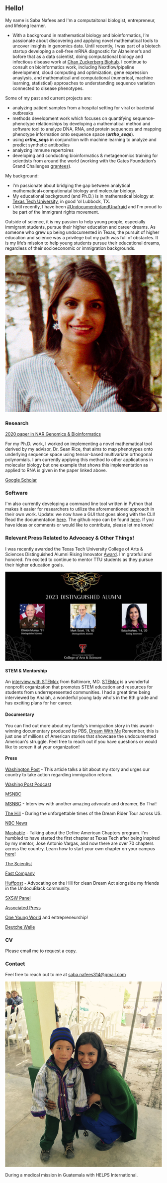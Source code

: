 ## Hello!

My name is Saba Nafees and I'm a computaitonal biologist, entrepreneur, and lifelong learner.  
- With a background in mathematical biology and bioinformatics, I’m passionate about discovering and applying novel mathematical tools to uncover insights in genomics data. Until recently, I was part of a biotech startup developing a cell-free mRNA diagnostic for Alzheimer’s and bofore that as a data scientist, doing computational biology and infectious disease work at [Chan Zuckerberg Biohub](https://www.czbiohub.org/). I continue to consult on bioinformatics work, including Nextflow/pipeline development, cloud computing and optimization, gene expression anaylysis, and mathematical and computational (numerical, machine learning, statistical) approaches to understanding sequence variation connected to disease phenotypes. 

Some of my past and current projects are:

- analyzing patient samples from a hospital setting for viral or bacterial outbreaks
- methods development work which focuses on quantifying sequence-phenotype relationships by developing a mathematical method and software tool to analyze DNA, RNA, and protein sequences and mapping phenotype information onto sequence space (***ortho_seqs***).
- using ***ortho_seqs*** in conjunction with machine learning to analyze and predict synthetic antibodies
- analyzing immune repertoires 
- developing and conducting bioinformatics & metagenomics training for scientists from around the world (working with the Gates Foundation’s Grand Challenges [grantees](https://gcgh.grandchallenges.org/challenge/metagenomic-next-generation-sequencing-detect-identify-and-characterize-pathogens)).


My background:
- I'm passionate about bridging the gap between analytical mathematical+computionatal biology and molecular biology.
- My educational background (and Ph.D.) is in mathematical biology at [Texas Tech University](http://www.ttu.edu/), in good 'ol Lubbock, TX.
- Until recently, I have been [#UndocumentedandUnafraid](http://dreamwithmemovie.com/) and I'm proud to be part of the immigrant rights movement.

Outside of science, it is my passion to help young people, especially immigrant students, pursue their higher education and career dreams. As someone who grew up being undocumented in Texas, the pursuit of higher education and science was a privilege but my path was full of obstacles. It is my life’s mission to help young students pursue their educational dreams, regardless of their socioeconomic or immigration backgrounds.

![Photo by Daniel Clayton](https://github.com/snafees/snafees.github.io/blob/master/images/headshot_filmphoto_cropped.png?raw=true)

### Research
[2020 paper in NAR Genomics & Bioinformatics](https://academic.oup.com/nargab/article/2/4/lqaa101/6030984)

For my Ph.D. work, I worked on implementing a novel mathematical tool derived by my advisor, Dr. Sean Rice, that aims to map phenotypes onto underlying sequence space using tensor-based multivariate orthogonal polynomials. I am currently applying this method to other applications in molecular biology but one example that shows this implementation as applied to RNA is given in the paper linked above.

[Google Scholar](https://scholar.google.com/citations?hl=en&user=88YaD-kAAAAJ)


### Software

I'm also currently developing a command line tool written in Python that makes it easier for researchers to utilize the aforementioned approach in their own work.
Update: we now have a GUI that goes along with the CLI!
Read the documentation [here](https://ortho-seqs.readthedocs.io/en/master/index.html).
The github repo can be found [here](https://github.com/snafees/ortho_seqs). If you have ideas or comments or would like to contribute, please let me know!

### Relevant Press Related to Advocacy & Other Things!

I was recently awarded the Texas Tech University College of Arts & Sciences Distinguished Alumni Rising Innovator [Award](https://www.depts.ttu.edu/artsandsciences/alumni_friends/news_features/2023_Distinguished_Alumni_News_Story.php). I'm grateful and honored. I'm excited to continue to mentor TTU students as they pursue their higher education goals. 

![TTU College of Arts & Sciences Distinguished Alumni Rising Innovator Award](https://github.com/snafees/snafees.github.io/blob/master/images/distinguished_alumni_award_image_03-2023.jpg?raw=true)

#### STEM & Mentorship
An [interview with STEMcx](https://youtu.be/RLld5wJzKEE) from Baltimore, MD. [STEMcx](https://stemcx.wixsite.com/kids) is a wonderful nonprofit organization that promotes STEM education and resources for students from underrepresented communities. I had a great time being interviewed by Anaiah, a wonderful young lady who's in the 8th grade and has exciting plans for her career.

#### Documentary
You can find out more about my family's immigration story in this award-winning documentary produced by PBS, [Dream With Me](http://dreamwithmemovie.com/) Remember, this is just one of millions of American stories that showcase the undocumented American's struggle. Feel free to reach out if you have questions or would like to screen it at your organization!

#### Press
[Washington Post](https://www.washingtonpost.com/news/posteverything/wp/2017/09/06/im-a-dreamer-i-hope-one-day-my-country-will-call-me-an-american-too/) - This article talks a bit about my story and urges our country to take action regarding immigration reform.

[Washing Post Podcast](https://www.washingtonpost.com/news/post-politics/wp/2017/09/08/what-does-trump-really-want-for-the-dreamers/)

[MSNBC](http://www.msnbc.com/jose-diaz-balart/watch/daca-numbers-low-for-asian-american-students-443893315598)

[MSNBC](https://www.msnbc.com/jos--d-az-balart/watch/-this-is-where-my-american-journey-has-led--498883139606) - Interview with another amazing advocate and dreamer, Bo Thai!

[The Hill](https://thehill.com/blogs/congress-blog/civil-rights/249949-the-cost-of-freedom) - During the unforgettable times of the Dream Rider Tour across US.

[NBC News](https://www.nbcnews.com/news/asian-america/we-finally-feel-home-how-daca-has-changed-lives-across-n586681)

[Mashable](https://mashable.com/2015/10/15/define-american-college-chapters/#ZJAoAXCtlEq7) - Talking about the Define American Chapters program. I'm humbled to have started the first chapter at Texas Tech after being inspired by my mentor, Jose Antonio Vargas, and now there are over 70 chapters across the country. Learn how to start your own chapter on your campus [here](https://www.defineamerican.com/chapters)!

[The Scientist](https://www.the-scientist.com/daily-news/scientists-fear-daca-cancellation-30973)

[Fast Company](https://www.fastcompany.com/40461832/whatever-trump-decides-on-daca-these-immigrant-innovators-will-find-a-way-to-keep-working)

[Huffpost](https://www.huffpost.com/entry/asian-american-black-activists-rally-immigration_n_5a26de2ee4b069df71fa2790) - Advocating on the Hill for clean Dream Act alongside my friends in the UndocuBlack community.

[SXSW Panel](https://schedule.sxsw.com/2017/events/PP62607)

[Associated Press](https://www.bostonglobe.com/news/nation/2017/04/21/young-immigrant-dreamers-can-rest-easy-trump-says/lcxN9jJqY2P9kUuOJyuW8H/story.html)

[One Young World](https://www.oneyoungworld.com/news-item/meet-ambassador-who-helping-tibetan-people-settlements-india-and-nepal) and entrepreneurship!

[Deutche Welle](https://www.dw.com/en/saba-nafees-us-immigration-system-is-broken/a-19355971)

### CV
Please email me to request a copy.
<!-- [Link](https://drive.google.com/file/d/1UdMY8Hsb_dY4GAKUfcU9mxEYqhp9h2dQ/view?usp=sharing) -->

### Contact

Feel free to reach out to me at <saba.nafees314@gmail.com>

![During a medical mission in Guatemala with HELPS International](https://github.com/snafees/snafees.github.io/blob/master/images/Guate.JPG?raw=true)

During a medical mission in Guatemala with HELPS International.
